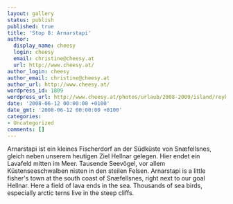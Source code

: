 ```yaml
---
layout: gallery
status: publish
published: true
title: 'Stop 8: Arnarstapi'
author:
  display_name: cheesy
  login: cheesy
  email: christine@cheesy.at
  url: http://www.cheesy.at/
author_login: cheesy
author_email: christine@cheesy.at
author_url: http://www.cheesy.at/
wordpress_id: 1809
wordpress_url: http://www.cheesy.at/photos/urlaub/2008-2009/island/reykjavik-snaefellsnes/arnarstapi/
date: '2008-06-12 00:00:00 +0100'
date_gmt: '2008-06-12 00:00:00 +0100'
categories:
- Uncategorized
comments: []
---
```

<!--:de-->Arnarstapi ist ein kleines Fischerdorf an der Südküste von Snæfellsnes, gleich neben unserem heutigen Ziel Hellnar gelegen. Hier endet ein Lavafeld mitten im Meer. Tausende Seevögel, vor allem Küstenseeschwalben nisten in den steilen Felsen.
<!--:--><!--:en-->Arnarstapi is a little fisher's town at the south coast of Snæfellsnes, right next to our goal Hellnar. Here a field of lava ends in the sea. Thousands of sea birds, especially arctic terns live in the steep cliffs.
<!--:-->
